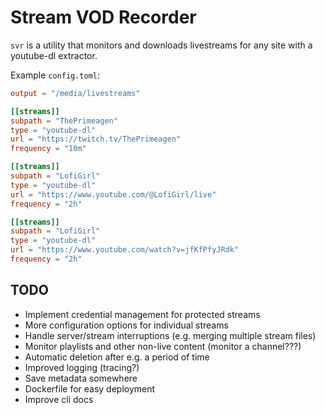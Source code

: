 # Stream VOD Recorder

`svr` is a utility that monitors and downloads livestreams for any site with a youtube-dl extractor.

Example `config.toml`:
```toml
output = "/media/livestreams"

[[streams]]
subpath = "ThePrimeagen"
type = "youtube-dl"
url = "https://twitch.tv/ThePrimeagen"
frequency = "10m"

[[streams]]
subpath = "LofiGirl"
type = "youtube-dl"
url = "https://www.youtube.com/@LofiGirl/live"
frequency = "2h"

[[streams]]
subpath = "LofiGirl"
type = "youtube-dl"
url = "https://www.youtube.com/watch?v=jfKfPfyJRdk"
frequency = "2h"
```

## TODO
- Implement credential management for protected streams
- More configuration options for individual streams
- Handle server/stream interruptions (e.g. merging multiple stream files)
- Monitor playlists and other non-live content (monitor a channel???)
- Automatic deletion after e.g. a period of time
- Improved logging (tracing?)
- Save metadata somewhere
- Dockerfile for easy deployment
- Improve cli docs
